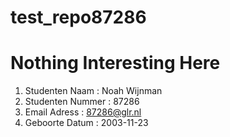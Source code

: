 # test_repo87286  
# Nothing Interesting Here 

1. Studenten Naam : Noah Wijnman  
2. Studenten Nummer : 87286  
3. Email Adress : 87286@glr.nl  
4. Geboorte Datum : 2003-11-23  
